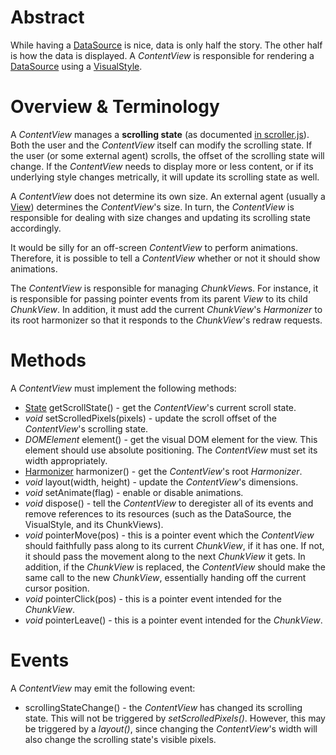 # Abstract

While having a [DataSource](../DataSource.md) is nice, data is only half the story. The other half is how the data is displayed. A *ContentView* is responsible for rendering a [DataSource](../DataSource.md) using a [VisualStyle](../VisualStyle/VisualStyle.md).

# Overview & Terminology

A *ContentView* manages a **scrolling state** (as documented [in scroller.js](https://github.com/unixpickle/scroller.js#the-state-class)). Both the user and the *ContentView* itself can modify the scrolling state. If the user (or some external agent) scrolls, the offset of the scrolling state will change. If the *ContentView* needs to display more or less content, or if its underlying style changes metrically, it will update its scrolling state as well.

A *ContentView* does not determine its own size. An external agent (usually a [View](../View.md)) determines the *ContentView*'s size. In turn, the *ContentView* is responsible for dealing with size changes and updating its scrolling state accordingly.

It would be silly for an off-screen *ContentView* to perform animations. Therefore, it is possible to tell a *ContentView* whether or not it should show animations.

The *ContentView* is responsible for managing *ChunkView*s. For instance, it is responsible for passing pointer events from its parent *View* to its child *ChunkView*. In addition, it must add the current *ChunkView*'s *Harmonizer* to its root harmonizer so that it responds to the *ChunkView*'s redraw requests.

# Methods

A *ContentView* must implement the following methods:

 * [State](https://github.com/unixpickle/scroller.js#the-state-class) getScrollState() - get the *ContentView*'s current scroll state.
 * *void* setScrolledPixels(pixels) - update the scroll offset of the *ContentView*'s scrolling state.
 * *DOMElement* element() - get the visual DOM element for the view. This element should use absolute positioning. The *ContentView* must set its width appropriately.
 * [Harmonizer](https://github.com/unixpickle/harmonizer) harmonizer() - get the *ContentView*'s root *Harmonizer*.
 * *void* layout(width, height) - update the *ContentView*'s dimensions.
 * *void* setAnimate(flag) - enable or disable animations.
 * *void* dispose() - tell the *ContentView* to deregister all of its events and remove references to its resources (such as the DataSource, the VisualStyle, and its ChunkViews).
 * *void* pointerMove(pos) - this is a pointer event which the *ContentView* should faithfully pass along to its current *ChunkView*, if it has one. If not, it should pass the movement along to the next *ChunkView* it gets. In addition, if the *ChunkView* is replaced, the *ContentView* should make the same call to the new *ChunkView*, essentially handing off the current cursor position.
 * *void* pointerClick(pos) - this is a pointer event intended for the *ChunkView*.
 * *void* pointerLeave() - this is a pointer event intended for the *ChunkView*.

# Events

A *ContentView* may emit the following event:

 * scrollingStateChange() - the *ContentView* has changed its scrolling state. This will not be triggered by *setScrolledPixels()*. However, this may be triggered by a *layout()*, since changing the *ContentView*'s width will also change the scrolling state's visible pixels.
